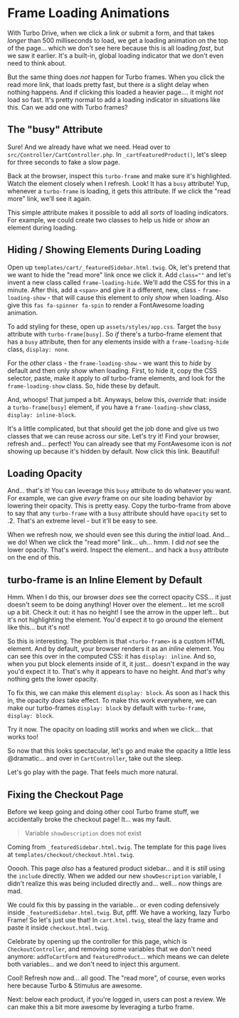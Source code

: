 # Frame Loading Animations

With Turbo Drive, when we click a link or submit a form, and that takes *longer*
than 500 milliseconds to load, we get a loading animation on the top of the
page... which we don't see here because this is all loading *fast*, but we saw it
earlier. It's a built-in, global loading indicator that we don't even need
to think about.

But the same thing does *not* happen for Turbo frames. When you click the read
more link, that loads pretty fast, but there *is* a slight delay when nothing happens.
And if clicking this loaded a heavier page.... it might *not* load so fast. It's
pretty normal to add a loading indicator in situations like this. Can we add
one with Turbo frames?

## The "busy" Attribute

Sure! And we already have what we need. Head over to
`src/Controller/CartController.php`. In `_cartFeaturedProduct()`, let's sleep
for three seconds to fake a slow page.

Back at the browser, inspect this `turbo-frame` and make sure it's highlighted.
Watch the element closely when I refresh. Look! It has a `busy` attribute!
Yup, whenever a `turbo-frame` is loading, it gets this attribute. If we click the
"read more" link, we'll see it again.

This simple attribute makes it possible to add all *sorts* of loading indicators.
For example, we could create two classes to help us hide or *show* an element
during loading.

## Hiding / Showing Elements During Loading

Open up `templates/cart/_featuredSidebar.html.twig`. Ok, let's pretend that we want
to hide the "read more" link once we click it. Add `class=""` and let's invent a
new class called `frame-loading-hide`. We'll add the CSS for this in a minute.
After this, add a `<span>` and give it a different, new, class -
`frame-loading-show`  - that will cause this element to only *show* when loading.
Also give this `fas fa-spinner fa-spin` to render a FontAwesome loading animation.

To add styling for these, open up `assets/styles/app.css`. Target the
`busy` attribute with `turbo-frame[busy]`. So *if* there's a turbo-frame element
that has a `busy` attribute, then for any elements inside with a `frame-loading-hide`
class, `display: none`.

For the *other* class - the `frame-loading-show` - we want this to *hide* by
default and then only *show* when loading. First, to hide it, copy the CSS selector,
paste, make it apply to *all* turbo-frame elements, and look for the
`frame-loading-show` class. So, hide these by default.

And, whoops!  That jumped a bit. Anyways, below this, *override* that: inside a
`turbo-frame[busy]` element, if you have a `frame-loading-show` class,
`display: inline-block`.

It's a little complicated, but that *should* get the job done and give us two
classes that we can reuse across our site. Let's try it! Find your browser, refresh
and... perfect! You can already see that my FontAwesome icon is *not* showing up
because it's hidden by default. Now click this link. Beautiful!

## Loading Opacity

And... that's it! You can leverage this `busy` attribute to do whatever you want.
For example, we can give *every* frame on our site loading behavior by lowering
their opacity. This is pretty easy. Copy the turbo-frame from above to say that
any `turbo-frame` with a `busy` attribute should have `opacity` set to .2. That's
an extreme level - but it'll be easy to see.

When we refresh now, we should even see this during the *initial* load. And...
we do! When we click the "read more" link... uh... hmm. I did *not* see the lower
opacity. That's weird. Inspect the element... and hack a `busy` attribute
on the end of this.

## turbo-frame is an Inline Element by Default

Hmm. When I do this, our browser *does* see the correct opacity CSS... it just
doesn't seem to be doing anything! Hover over the element... let me scroll up a
bit. Check it out: it has no height! I see the arrow in the upper left... but
it's not highlighting the element. You'd expect it to go *around* the element
like this... but it's not!

So this is interesting. The problem is that `<turbo-frame>` is a custom HTML element.
And by default, your browser renders it as an *inline* element. You can see this
over in the computed CSS: it has `display: inline`. And so, when you put block
elements inside of it, it just... doesn't expand in the way you'd expect it to.
That's why it appears to have no height. And *that's* why nothing gets the lower
opacity.

To fix this, we can make this element `display: block`. As soon as I hack this in,
the opacity *does* take effect. To make this work everywhere, we can make our
turbo-frames `display: block` by default with `turbo-frame`, `display: block`.

Try it now. The opacity on loading still works and when we click... that works too!

So now that this looks spectacular, let's go and make the opacity a little less
@dramatic... and over in `CartController`, take out the sleep.

Let's go play with the page. That feels much more natural.

## Fixing the Checkout Page

Before we keep going and doing other cool Turbo frame stuff, we accidentally
broke the checkout page! It... was my fault.

> Variable `showDescription` does not exist

Coming from `_featuredSidebar.html.twig`. The template for this page lives at
`templates/checkout/checkout.html.twig`.

Ooooh. This page *also* has a featured product sidebar... and it is *still* using
the `include` directly. When we added our new `showDescription` variable, I didn't
realize this was being included directly and... well... now things are mad.

We could fix this by passing in the variable... or even coding defensively
inside `_featuredSidebar.html.twig`. But, pfff. We have a working, lazy Turbo
Frame! So let's just use that! In `cart.html.twig`, steal the lazy frame and
paste it inside `checkout.html.twig`.

Celebrate by opening up the controller for this page, which is
`CheckoutController`, and removing some variables that we don't need anymore:
`addToCartForm` and `featuredProduct`... which means we can delete both variables...
and we don't need to inject this argument.

Cool! Refresh now and... all good. The "read more", of course, even works here
because Turbo & Stimulus are awesome.

Next: below each product, if you're logged in, users can post a review. We can make
this a bit more awesome by leveraging a turbo frame.
